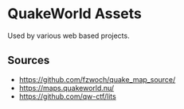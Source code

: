 # QuakeWorld Assets

Used by various web based projects.

## Sources

* https://github.com/fzwoch/quake_map_source/
* https://maps.quakeworld.nu/
* https://github.com/qw-ctf/lits
